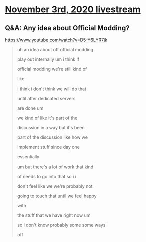 # [November 3rd, 2020 livestream](../2020-11-03.md)
## Q&A: Any idea about Official Modding?
https://www.youtube.com/watch?v=D5-Y6LYR7jk
> uh an idea about off official modding
> 
> play out internally um i think if
> 
> official modding we're still kind of
> 
> like
> 
> i think i don't think we will do that
> 
> until after dedicated servers
> 
> are done um
> 
> we kind of like it's part of the
> 
> discussion in a way but it's been
> 
> part of the discussion like how we
> 
> implement stuff since day one
> 
> essentially
> 
> um but there's a lot of work that kind
> 
> of needs to go into that so i i
> 
> don't feel like we we're probably not
> 
> going to touch that until we feel happy
> 
> with
> 
> the stuff that we have right now um
> 
> so i don't know probably some some ways
> 
> off
> 
